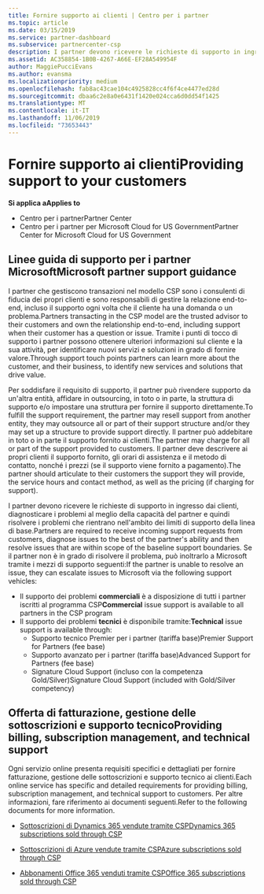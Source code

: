 ```yaml
---
title: Fornire supporto ai clienti | Centro per i partner
ms.topic: article
ms.date: 03/15/2019
ms.service: partner-dashboard
ms.subservice: partnercenter-csp
description: I partner devono ricevere le richieste di supporto in ingresso dai clienti, diagnosticare i problemi al meglio della capacità del partner e quindi risolvere i problemi che rientrano nell'ambito dei limiti di supporto della linea di base.
ms.assetid: AC358854-1B0B-4267-A66E-EF28A549954F
author: MaggiePucciEvans
ms.author: evansma
ms.localizationpriority: medium
ms.openlocfilehash: fab8ac43cae104c4925828cc4f6f4ce4477ed28d
ms.sourcegitcommit: dbaa6c2e8a0e6431f1420e024cca6d0dd54f1425
ms.translationtype: MT
ms.contentlocale: it-IT
ms.lasthandoff: 11/06/2019
ms.locfileid: "73653443"
---
```

# <a name="providing-support-to-your-customers"></a><span data-ttu-id="2ca38-103">Fornire supporto ai clienti</span><span class="sxs-lookup"><span data-stu-id="2ca38-103">Providing support to your customers</span></span>

<span data-ttu-id="2ca38-104">**Si applica a**</span><span class="sxs-lookup"><span data-stu-id="2ca38-104">**Applies to**</span></span>

-  <span data-ttu-id="2ca38-105">Centro per i partner</span><span class="sxs-lookup"><span data-stu-id="2ca38-105">Partner Center</span></span>
-  <span data-ttu-id="2ca38-106">Centro per i partner per Microsoft Cloud for US Government</span><span class="sxs-lookup"><span data-stu-id="2ca38-106">Partner Center for Microsoft Cloud for US Government</span></span>


## <a name="microsoft-partner-support-guidance"></a><span data-ttu-id="2ca38-107">Linee guida di supporto per i partner Microsoft</span><span class="sxs-lookup"><span data-stu-id="2ca38-107">Microsoft partner support guidance</span></span>

<span data-ttu-id="2ca38-108">I partner che gestiscono transazioni nel modello CSP sono i consulenti di fiducia dei propri clienti e sono responsabili di gestire la relazione end-to-end, incluso il supporto ogni volta che il cliente ha una domanda o un problema.</span><span class="sxs-lookup"><span data-stu-id="2ca38-108">Partners transacting in the CSP model are the trusted advisor to their customers and own the relationship end-to-end, including support when their customer has a question or issue.</span></span> <span data-ttu-id="2ca38-109">Tramite i punti di tocco di supporto i partner possono ottenere ulteriori informazioni sul cliente e la sua attività, per identificare nuovi servizi e soluzioni in grado di fornire valore.</span><span class="sxs-lookup"><span data-stu-id="2ca38-109">Through support touch points partners can learn more about the customer, and their business, to identify new services and solutions that drive value.</span></span>

<span data-ttu-id="2ca38-110">Per soddisfare il requisito di supporto, il partner può rivendere supporto da un'altra entità, affidare in outsourcing, in toto o in parte, la struttura di supporto e/o impostare una struttura per fornire il supporto direttamente.</span><span class="sxs-lookup"><span data-stu-id="2ca38-110">To fulfill the support requirement, the partner may resell support from another entity, they may outsource all or part of their support structure and/or they may set up a structure to provide support directly.</span></span>  <span data-ttu-id="2ca38-111">Il partner può addebitare in toto o in parte il supporto fornito ai clienti.</span><span class="sxs-lookup"><span data-stu-id="2ca38-111">The partner may charge for all or part of the support provided to customers.</span></span> <span data-ttu-id="2ca38-112">Il partner deve descrivere ai propri clienti il supporto fornito, gli orari di assistenza e il metodo di contatto, nonché i prezzi (se il supporto viene fornito a pagamento).</span><span class="sxs-lookup"><span data-stu-id="2ca38-112">The partner should articulate to their customers the support they will provide, the service hours and contact method, as well as the pricing (if charging for support).</span></span> 

<span data-ttu-id="2ca38-113">I partner devono ricevere le richieste di supporto in ingresso dai clienti, diagnosticare i problemi al meglio della capacità del partner e quindi risolvere i problemi che rientrano nell'ambito dei limiti di supporto della linea di base.</span><span class="sxs-lookup"><span data-stu-id="2ca38-113">Partners are required to receive incoming support requests from customers, diagnose issues to the best of the partner's ability and then resolve issues that are within scope of the baseline support boundaries.</span></span> <span data-ttu-id="2ca38-114">Se il partner non è in grado di risolvere il problema, può inoltrarlo a Microsoft tramite i mezzi di supporto seguenti:</span><span class="sxs-lookup"><span data-stu-id="2ca38-114">If the partner is unable to resolve an issue, they can escalate issues to Microsoft via the following support vehicles:</span></span>

- <span data-ttu-id="2ca38-115">Il supporto dei problemi **commerciali** è a disposizione di tutti i partner iscritti al programma CSP</span><span class="sxs-lookup"><span data-stu-id="2ca38-115">**Commercial** issue support is available to all partners in the CSP program</span></span>
-   <span data-ttu-id="2ca38-116">Il supporto dei problemi **tecnici** è disponibile tramite:</span><span class="sxs-lookup"><span data-stu-id="2ca38-116">**Technical** issue support is available through:</span></span>
    -   <span data-ttu-id="2ca38-117">Supporto tecnico Premier per i partner (tariffa base)</span><span class="sxs-lookup"><span data-stu-id="2ca38-117">Premier Support for Partners (fee base)</span></span>
    -   <span data-ttu-id="2ca38-118">Supporto avanzato per i partner (tariffa base)</span><span class="sxs-lookup"><span data-stu-id="2ca38-118">Advanced Support for Partners (fee base)</span></span>
    -   <span data-ttu-id="2ca38-119">Signature Cloud Support (incluso con la competenza Gold/Silver)</span><span class="sxs-lookup"><span data-stu-id="2ca38-119">Signature Cloud Support (included with Gold/Silver competency)</span></span>

## <a name="providing-billing-subscription-management-and-technical-support"></a><span data-ttu-id="2ca38-120">Offerta di fatturazione, gestione delle sottoscrizioni e supporto tecnico</span><span class="sxs-lookup"><span data-stu-id="2ca38-120">Providing billing, subscription management, and technical support</span></span> 

<span data-ttu-id="2ca38-121">Ogni servizio online presenta requisiti specifici e dettagliati per fornire fatturazione, gestione delle sottoscrizioni e supporto tecnico ai clienti.</span><span class="sxs-lookup"><span data-stu-id="2ca38-121">Each online service has specific and detailed requirements for providing billing, subscription management, and technical support to customers.</span></span> <span data-ttu-id="2ca38-122">Per altre informazioni, fare riferimento ai documenti seguenti.</span><span class="sxs-lookup"><span data-stu-id="2ca38-122">Refer to the following documents for more information.</span></span>

-   [<span data-ttu-id="2ca38-123">Sottoscrizioni di Dynamics 365 vendute tramite CSP</span><span class="sxs-lookup"><span data-stu-id="2ca38-123">Dynamics 365 subscriptions sold through CSP</span></span>](https://www.microsoftpartnercommunity.com/t5/CSP/Microsoft-Partner-Support-Guidance/m-p/5262#M30)

-   [<span data-ttu-id="2ca38-124">Sottoscrizioni di Azure vendute tramite CSP</span><span class="sxs-lookup"><span data-stu-id="2ca38-124">Azure subscriptions sold through CSP</span></span>](https://www.microsoftpartnercommunity.com/t5/CSP/Microsoft-Partner-Support-Guidance/m-p/5263#M31)

-   [<span data-ttu-id="2ca38-125">Abbonamenti Office 365 venduti tramite CSP</span><span class="sxs-lookup"><span data-stu-id="2ca38-125">Office 365 subscriptions sold through CSP</span></span>](https://www.microsoftpartnercommunity.com/t5/CSP/Microsoft-Partner-Support-Guidance/m-p/5264#M32)



 

 



